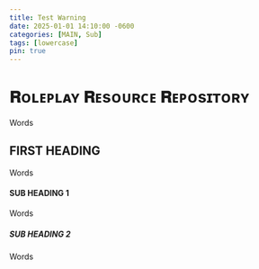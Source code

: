 ```yaml
---
title: Test Warning
date: 2025-01-01 14:10:00 -0600
categories: [MAIN, Sub]
tags: [lowercase]
pin: true
---
```


# 𝐑ᴏʟᴇᴘʟᴀʏ 𝐑ᴇsᴏᴜʀᴄᴇ 𝐑ᴇᴘᴏsɪᴛᴏʀʏ

Words

## FIRST HEADING

Words

#### SUB HEADING 1

Words

##### SUB HEADING 2

Words